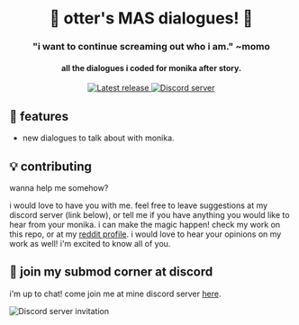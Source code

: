 <h1 align="center">🌻 otter's MAS dialogues! 🌻</h1>
<h3 align="center">"i want to continue screaming out who i am." ~momo</h3>
<h4 align="center">all the dialogues i coded for monika after story.</h4>
<p align="center">
  <a href="https://github.com/my-otter-self/otters-mas-dialogues/releases/latest">
    <img alt="Latest release" src="https://img.shields.io/github/v/release/my-otter-self/otter_MAS_dialogues">
  </a>
  <a href="https://mon.icu/discord">
    <img alt="Discord server" src="https://discordapp.com/api/guilds/970747033071804426/widget.png?style=shield">
  </a>
</p>

## 🌟 features
  
* new dialogues to talk about with monika.

## 💡 contributing

wanna help me somehow?

i would love to have you with me. feel free to leave suggestions at my discord server (link below), or tell me if you have anything you would like to hear from your monika. i can make the magic happen!
check my work on this repo, or at my <a href="https://www.reddit.com/user/my-otter-self">reddit profile</a>. i would love to hear your opinions on my work as well! 
i'm excited to know all of you.

## 💬 join my submod corner at discord

i'm up to chat! come join me at mine discord server [here](https://mon.icu/discord).

![Discord server invitation](https://discordapp.com/api/guilds/970747033071804426/widget.png?style=banner3)

